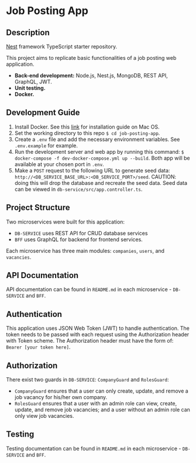 # Job Posting App

## Description
[Nest](https://github.com/nestjs/nest) framework TypeScript starter repository.

This project aims to replicate basic functionalities of a job posting web application.
- **Back-end development:** Node.js, Nest.js, MongoDB, REST API, GraphQL, JWT.
- **Unit testing.**
- **Docker.**

## Development Guide
1. Install Docker. See this [link](https://docs.docker.com/docker-for-mac/install/) for installation guide on Mac OS.
2. Set the working directory to this repo `$ cd job-posting-app`.
3. Create a `.env` file and add the necessary environment variables. See `.env.example` for example.
4. Run the development server and web app by running this command: `$ docker-compose -f dev-docker-compose.yml up --build`. Both app will be available at your chosen port in `.env`.
5. Make a `POST` request to the following URL to generate seed data: `http://<DB_SERVICE_BASE_URL>:<DB_SERVICE_PORT>/seed`. CAUTION: doing this will drop the database and recreate  the seed data. Seed data can be viewed in `db-service/src/app.controller.ts`.

## Project Structure
Two microservices were built for this application: 
- `DB-SERVICE` uses REST API for CRUD database services
- `BFF` uses GraphQL for backend for frontend services.

Each microservice has three main modules: `companies`, `users`, and `vacancies`.

## API Documentation
API documentation can be found in `README.md` in each microservice - `DB-SERVICE` and `BFF`.

## Authentication
This application uses JSON Web Token (JWT) to handle authentication. The token needs to be passed with each request using the Authorization header with Token scheme. The Authorization header must have the form of: `Bearer [your token here]`.

## Authorization
There exist two guards in `DB-SERVICE`: `CompanyGuard` and `RolesGuard`:
- `CompanyGuard` ensures that a user can only create, update, and remove a job vacancy for his/her own company.
- `RolesGuard` ensures that a user with an admin role can view, create, update, and remove job vacancies; and a user without an admin role can only view job vacancies.

## Testing
Testing documentation can be found in `README.md` in each microservice - `DB-SERVICE` and `BFF`.

